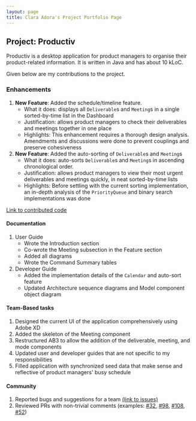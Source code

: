 ```yaml
---
layout: page
title: Clara Adora's Project Portfolio Page
---
```


## Project: Productiv

Productiv is a desktop application for product managers to organise their product-related information. 
It is written in Java and has about 10 kLoC.

Given below are my contributions to the project. 

### Enhancements
1. **New Feature**: Added the schedule/timeline feature. 
   * What it does: displays all `Deliverable`s and `Meeting`s in a single sorted-by-time list in the Dashboard
   * Justification: allows product managers to check their deliverables and meetings together in one place
   * Highlights: This enhancement requires a thorough design analysis. Amendments and discussions were done to prevent couplings and preserve cohesiveness 
1. **New Feature**: Added the auto-sorting of `Deliverable`s and `Meeting`s
   * What it does: auto-sorts `Deliverable`s and `Meeting`s in ascending chronological order. 
   * Justification: allows product managers to view their most urgent deliverables and meetings quickly, in neat sorted-by-time lists
   * Highlights: Before settling with the current sorting implementation, an in-depth analysis of the `PriorityQueue` and binary search implementations was done

[Link to contributed code](https://nus-cs2103-ay2021s1.github.io/tp-dashboard/#breakdown=true&search=claraadora&sort=groupTitle&sortWithin=title&since=2020-08-14&timeframe=commit&mergegroup=&groupSelect=groupByRepos&checkedFileTypes=docs~functional-code~test-code~other)

#### Documentation
1. User Guide 
   * Wrote the Introduction section
   * Co-wrote the Meeting subsection in the Feature section
   * Added all diagrams 
   * Wrote the Command Summary tables
1. Developer Guide
   * Added the implementation details of the `Calendar` and auto-sort feature
   * Updated Architecture sequence diagrams and Model component object diagram

#### Team-Based tasks
1. Designed the current UI of the application comprehensively using Adobe XD
1. Added the skeleton of the Meeting component
1. Restructured AB3 to allow the addition of the deliverable, meeting, and mode components
1. Updated user and developer guides that are not specific to my responsibilities
1. Filled application with synchronized seed data that make sense and reflective of product managers' busy schedule

#### Community
1. Reported bugs and suggestions for a team [(link to issues)](https://github.com/claraadora/ped)
1. Reviewed PRs with non-trivial comments (examples: [\#32](), [\#98](), [\#108](), [\#52]())